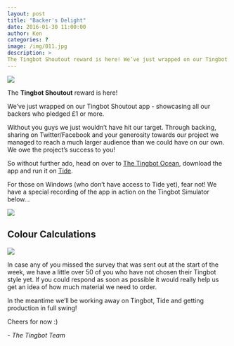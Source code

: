 ```yaml
---
layout: post
title: "Backer's Delight"
date: 2016-01-30 11:00:00
author: Ken
categories: ?
image: /img/011.jpg
description: >
The Tingbot Shoutout reward is here! We’ve just wrapped on our Tingbot Shoutout app - showcasing all our backers who pledged £1 or more.
---
```


![](/img/011-1.jpg)


The **Tingbot Shoutout** reward is here!

We’ve just wrapped on our Tingbot Shoutout app - showcasing all our backers who pledged £1 or more.

Without you guys we just wouldn’t have hit our target. Through backing, sharing on Twitter/Facebook and your generosity towards our project we managed to reach a much larger audience than we could have on our own. We owe the project’s success to you!

So without further ado, head on over to [The Tingbot Ocean](//ocean.tingbot.com/), download the app and run it on [Tide](//github.com/tingbot/tide/releases).

For those on Windows (who don’t have access to Tide yet), fear not! We have a special recording of the app in action on the Tingbot Simulator below…

![](/img/xx.jpg)


## Colour Calculations

![](/img/011-3.png)


In case any of you missed the survey that was sent out at the start of the week, we have a little over 50 of you who have not chosen their Tingbot style yet. If you could respond as soon as possible it would really help us get an idea of how much material we need to order.

In the meantime we’ll be working away on Tingbot, Tide and getting production in full swing!

Cheers for now :)

*- The Tingbot Team*